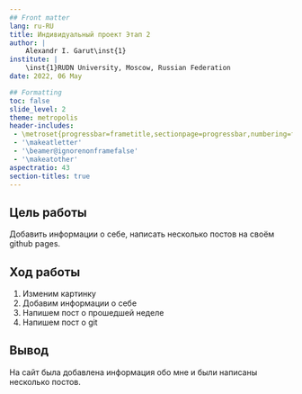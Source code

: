 ```yaml
---
## Front matter
lang: ru-RU
title: Индивидуальный проект Этап 2
author: |
	Alexandr I. Garut\inst{1}
institute: |
	\inst{1}RUDN University, Moscow, Russian Federation
date: 2022, 06 May

## Formatting
toc: false
slide_level: 2
theme: metropolis
header-includes: 
 - \metroset{progressbar=frametitle,sectionpage=progressbar,numbering=fraction}
 - '\makeatletter'
 - '\beamer@ignorenonframefalse'
 - '\makeatother'
aspectratio: 43
section-titles: true
---
```


## Цель работы

Добавить информации о себе, написать несколько постов на своём github pages.

## Ход работы

1. Изменим картинку
2. Добавим информации о себе
3. Напишем пост о прошедшей неделе
4. Напишем пост о git

## Вывод

На сайт была добавлена информация обо мне и были написаны несколько постов.